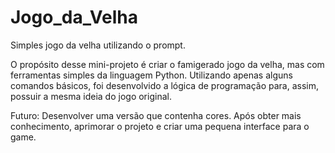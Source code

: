 # Jogo_da_Velha
Simples jogo da velha utilizando o prompt.

O propósito desse mini-projeto é criar o famigerado jogo da velha, mas com ferramentas simples da linguagem Python. Utilizando apenas alguns comandos básicos, foi desenvolvido a lógica de programação para, assim, possuir a mesma ideia do jogo original.

Futuro: Desenvolver uma versão que contenha cores. Após obter mais conhecimento, aprimorar o projeto e criar uma pequena interface para o game.